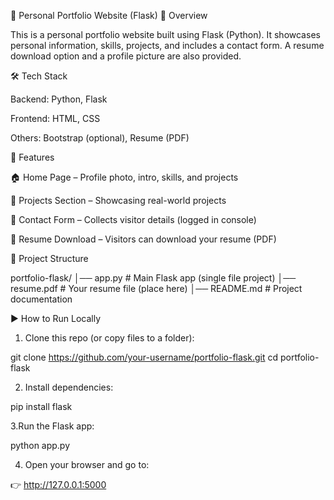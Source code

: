 📂 Personal Portfolio Website (Flask)
📌 Overview

This is a personal portfolio website built using Flask (Python).
It showcases personal information, skills, projects, and includes a contact form.
A resume download option and a profile picture are also provided.

🛠️ Tech Stack

Backend: Python, Flask

Frontend: HTML, CSS

Others: Bootstrap (optional), Resume (PDF)

🚀 Features

🏠 Home Page – Profile photo, intro, skills, and projects

📂 Projects Section – Showcasing real-world projects

📩 Contact Form – Collects visitor details (logged in console)

📑 Resume Download – Visitors can download your resume (PDF)


📂 Project Structure

portfolio-flask/
│── app.py          # Main Flask app (single file project)
│── resume.pdf      # Your resume file (place here)
│── README.md       # Project documentation

▶️ How to Run Locally

1. Clone this repo (or copy files to a folder):

git clone https://github.com/your-username/portfolio-flask.git
cd portfolio-flask

2. Install dependencies:

pip install flask

3.Run the Flask app:

python app.py

4. Open your browser and go to:
   
👉 http://127.0.0.1:5000

